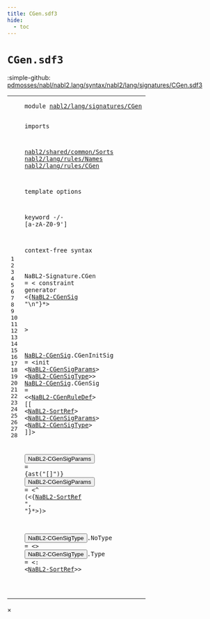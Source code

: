 ```yaml
---
title: CGen.sdf3
hide:
  - toc
---
```


# `CGen.sdf3`

:simple-github: [pdmosses/nabl/nabl2.lang/syntax/nabl2/lang/signatures/CGen.sdf3]

[pdmosses/nabl/nabl2.lang/syntax/nabl2/lang/signatures/CGen.sdf3]: https://github.com/pdmosses/nabl/blob/master/nabl2.lang/syntax/nabl2/lang/signatures/CGen.sdf3 "The source file on GitHub"

<div class="sdf3"><table class="highlighttable"><tbody><tr><td class="linenos"><div class="linenodiv"><pre><span></span>1
2
3
4
5
6
7
8
9
10
11
12
13
14
15
16
17
18
19
20
21
22
23
24
25
26
27
28
</pre></div></td>
<td class="code"><pre><code><span class="keyword">module</span> <a href="../Signature.sdf3/#nabl2/lang/signatures/CGen_5_3" id="nabl2/lang/signatures/CGen_1_8" title="a definition with a single reference">nabl2/lang/signatures/CGen</a>

<span class="keyword">imports</span>

  <a href="../../../../../../../file:/Users/pdm/eclipse/spoofax-dev/Eclipse.app/Contents/Eclipse/plugins/org.metaborg.meta.nabl2.shared.eclipse_2.6.0.20231130-170231-master/target/unpacked/latest/syntax/nabl2/shared/common/Sorts.sdf3/#nabl2/shared/common/Sorts_1_8" id="nabl2/shared/common/Sorts_5_3" title="a reference to a single-file definition">nabl2/shared/common/Sorts</a>
  <a href="../../rules/Names.sdf3/#nabl2/lang/rules/Names_1_8" id="nabl2/lang/rules/Names_6_3" title="a reference to a single-file definition">nabl2/lang/rules/Names</a>
  <a href="../../rules/CGen.sdf3/#nabl2/lang/rules/CGen_1_8" id="nabl2/lang/rules/CGen_7_3" title="a reference to a single-file definition">nabl2/lang/rules/CGen</a>

<span class="keyword">template options</span>

  <span class="keyword">keyword</span> -/- [<span class="cons_Regular">a</span>-<span class="cons_Regular">z</span><span class="cons_Regular">A</span>-<span class="cons_Regular">Z</span><span class="cons_Regular">0</span>-<span class="cons_Regular">9</span>\']

<span class="keyword">context-free syntax</span>

  <span id="NaBL2-Signature_15_3" title="a definition with no references">NaBL2-Signature</span>.<span class="cons_Constructor"><span id="CGen_15_19" title="a definition with no references">CGen</span></span> = &lt;
    <span class="cons_String">constraint</span> <span class="cons_String">generator</span>
      &lt;{<a href="#NaBL2-CGenSig_21_3" id="NaBL2-CGenSig_17_9" title="a reference to a single-file definition">NaBL2-CGenSig</a> <span class="cons_Lit">"\n"</span>}*&gt;

  &gt;

  <a href="#NaBL2-CGenSig_17_9" id="NaBL2-CGenSig_21_3" title="a definition with a single reference">NaBL2-CGenSig</a>.<span class="cons_Constructor"><span id="CGenInitSig_21_17" title="a definition with no references">CGenInitSig</span></span> = &lt;<span class="cons_String">init</span> &lt;<a href="#NaBL2-CGenSigParams_24_3" id="NaBL2-CGenSigParams_21_38" title="a reference to a single-file definition">NaBL2-CGenSigParams</a>&gt; &lt;<a href="#NaBL2-CGenSigType_27_3" id="NaBL2-CGenSigType_21_60" title="a reference to a single-file definition">NaBL2-CGenSigType</a>&gt;&gt;
  <a href="#NaBL2-CGenSig_17_9" id="NaBL2-CGenSig_22_3" title="a definition with a single reference">NaBL2-CGenSig</a>.<span class="cons_Constructor"><span id="CGenSig_22_17" title="a definition with no references">CGenSig</span></span>     = &lt;&lt;<a href="../../rules/Names.sdf3/#NaBL2-CGenRuleDef_14_3" id="NaBL2-CGenRuleDef_22_33" title="a reference to a single-file definition">NaBL2-CGenRuleDef</a>&gt; <span class="cons_String">[[</span> &lt;<a href="../../../../../../../file:/Users/pdm/eclipse/spoofax-dev/Eclipse.app/Contents/Eclipse/plugins/org.metaborg.meta.nabl2.shared.eclipse_2.6.0.20231130-170231-master/target/unpacked/latest/syntax/nabl2/shared/common/Sorts.sdf3/#NaBL2-SortRef_15_3" id="NaBL2-SortRef_22_56" title="a reference to a single-file definition">NaBL2-SortRef</a>&gt; &lt;<a href="#NaBL2-CGenSigParams_24_3" id="NaBL2-CGenSigParams_22_72" title="a reference to a single-file definition">NaBL2-CGenSigParams</a>&gt; &lt;<a href="#NaBL2-CGenSigType_27_3" id="NaBL2-CGenSigType_22_94" title="a reference to a single-file definition">NaBL2-CGenSigType</a>&gt; <span class="cons_String">]]</span>&gt;
 
  <button class="modal-open" id="NaBL2-CGenSigParams_24_3" title="a definition with multiple references" data-urls="#NaBL2-CGenSigParams line 21_38, 22_72">NaBL2-CGenSigParams</button>   =                               {<span class="cons_Unquoted">ast</span>(<span class="cons_Quoted">"[]"</span>)}
  <button class="modal-open" id="NaBL2-CGenSigParams_25_3" title="a definition with multiple references" data-urls="#NaBL2-CGenSigParams line 21_38, 22_72">NaBL2-CGenSigParams</button>   = &lt;<span class="cons_String">^</span> <span class="cons_String">(</span>&lt;{<a href="../../../../../../../file:/Users/pdm/eclipse/spoofax-dev/Eclipse.app/Contents/Eclipse/plugins/org.metaborg.meta.nabl2.shared.eclipse_2.6.0.20231130-170231-master/target/unpacked/latest/syntax/nabl2/shared/common/Sorts.sdf3/#NaBL2-SortRef_15_3" id="NaBL2-SortRef_25_33" title="a reference to a single-file definition">NaBL2-SortRef</a> <span class="cons_Lit">", "</span>}*&gt;<span class="cons_String">)</span>&gt;

  <button class="modal-open" id="NaBL2-CGenSigType_27_3" title="a definition with multiple references" data-urls="#NaBL2-CGenSigType line 21_60, 22_94">NaBL2-CGenSigType</button>.<span class="cons_Constructor"><span id="NoType_27_21" title="a definition with no references">NoType</span></span> = &lt;&gt;
  <button class="modal-open" id="NaBL2-CGenSigType_28_3" title="a definition with multiple references" data-urls="#NaBL2-CGenSigType line 21_60, 22_94">NaBL2-CGenSigType</button>.<span class="cons_Constructor"><span id="Type_28_21" title="a definition with no references">Type</span></span>   = &lt;<span class="cons_String">:</span> &lt;<a href="../../../../../../../file:/Users/pdm/eclipse/spoofax-dev/Eclipse.app/Contents/Eclipse/plugins/org.metaborg.meta.nabl2.shared.eclipse_2.6.0.20231130-170231-master/target/unpacked/latest/syntax/nabl2/shared/common/Sorts.sdf3/#NaBL2-SortRef_15_3" id="NaBL2-SortRef_28_34" title="a reference to a single-file definition">NaBL2-SortRef</a>&gt;&gt;

</code></pre></td></tr></tbody></table></div>

<div id="modal">
  <div id="modal-content">
    <span id="modal-close">&times;</span>
    <h2 id="modal-h2"></h2>
    <p  id="modal-p"></p>
    <ul id="modal-ul"></ul>
  </div>
</div>
